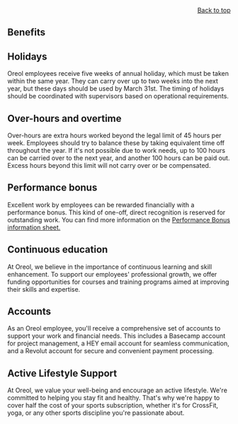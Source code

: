 <div id="readme" class="Box-body readme blob js-code-block-container">
<article class="markdown-body entry-content p-3 p-md-6" itemprop="text">
<p align="right">
<a href="https://github.com/oreol-ag/oreol-web#--advanced-computing-technologies">Back to top</a>
</p>

# Benefits

## Holidays
Oreol employees receive five weeks of annual holiday, which must be taken within the same year. They can carry over up to two weeks into the next year, but these days should be used by March 31st. The timing of holidays should be coordinated with supervisors based on operational requirements.

## Over-hours and overtime
Over-hours are extra hours worked beyond the legal limit of 45 hours per week. Employees should try to balance these by taking equivalent time off throughout the year. If it's not possible due to work needs, up to 100 hours can be carried over to the next year, and another 100 hours can be paid out. Excess hours beyond this limit will not carry over or be compensated.

## Performance bonus
Excellent work by employees can be rewarded financially with a performance bonus. This kind of one-​off, direct recognition is reserved for outstanding work. You can find more information on the [Performance Bonus information sheet.](https://ethz.ch/content/dam/ethz/associates/services/Anstellung-Arbeiten/Downloads/files/infos/Information_sheet_Performance_bonus.pdf)

## Continuous education
At Oreol, we believe in the importance of continuous learning and skill enhancement. To support our employees' professional growth, we offer funding opportunities for courses and training programs aimed at improving their skills and expertise.

## Accounts
As an Oreol employee, you'll receive a comprehensive set of accounts to support your work and financial needs. This includes a Basecamp account for project management, a HEY email account for seamless communication, and a Revolut account for secure and convenient payment processing. 

## Active Lifestyle Support
At Oreol, we value your well-being and encourage an active lifestyle. We're committed to helping you stay fit and healthy. That's why we're happy to cover half the cost of your sports subscription, whether it's for CrossFit, yoga, or any other sports discipline you're passionate about.